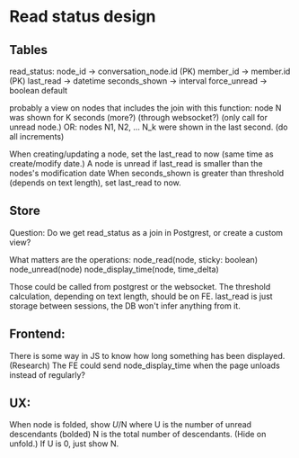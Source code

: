 # Read status design

## Tables

read_status:
node_id -> conversation_node.id (PK)
member_id -> member.id (PK)
last_read -> datetime
seconds_shown -> interval
force_unread -> boolean default

probably a view on nodes that includes the join with this
function: node N was shown for K seconds (more?) (through websocket?) (only call for unread node.)
OR: nodes N1, N2, ... N_k were shown in the last second. (do all increments)


When creating/updating a node, set the last_read to now (same time as create/modify date.)
A node is unread if last_read is smaller than the nodes's modification date
When seconds_shown is greater than threshold (depends on text length), set last_read to now.


## Store

Question: Do we get read_status as a join in Postgrest, or create a custom view?

What matters are the operations:
node_read(node, sticky: boolean)
node_unread(node)
node_display_time(node, time_delta)

Those could be called from postgrest or the websocket.
The threshold calculation, depending on text length, should be on FE.
last_read is just storage between sessions, the DB won't infer anything from it.

## Frontend:

There is some way in JS to know how long something has been displayed. (Research)
The FE could send node_display_time when the page unloads instead of regularly?

## UX:

When node is folded, show *U*/N
where U is the number of unread descendants (bolded)
N is the total number of descendants.
(Hide on unfold.)
If U is 0, just show N.
